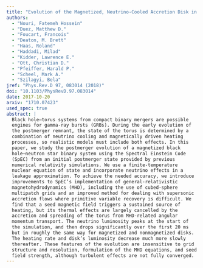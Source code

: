 ```yaml
---
title: "Evolution of the Magnetized, Neutrino-Cooled Accretion Disk in the Aftermath of a Black Hole Neutron Star Binary Merger"
authors:
  - "Nouri, Fatemeh Hossein"
  - "Duez, Matthew D."
  - "Foucart, Francois"
  - "Deaton, M. Brett"
  - "Haas, Roland"
  - "Haddadi, Milad"
  - "Kidder, Lawrence E."
  - "Ott, Christian D."
  - "Pfeiffer, Harald P."
  - "Scheel, Mark A."
  - "Szilagyi, Bela"
jref: "Phys.Rev.D 97, 083014 (2018)"
doi: "10.1103/PhysRevD.97.083014"
date: 2017-10-20
arxiv: "1710.07423"
used_spec: true
abstract: |
  Black hole–torus systems from compact binary mergers are possible
  engines for gamma-ray bursts (GRBs). During the early evolution of
  the postmerger remnant, the state of the torus is determined by a
  combination of neutrino cooling and magnetically driven heating
  processes, so realistic models must include both effects. In this
  paper, we study the postmerger evolution of a magnetized black
  hole–neutron star binary system using the Spectral Einstein Code
  (SpEC) from an initial postmerger state provided by previous
  numerical relativity simulations. We use a finite-temperature
  nuclear equation of state and incorporate neutrino effects in a
  leakage approximation. To achieve the needed accuracy, we introduce
  improvements to SpEC’s implementation of general-relativistic
  magnetohydrodynamics (MHD), including the use of cubed-sphere
  multipatch grids and an improved method for dealing with supersonic
  accretion flows where primitive variable recovery is difficult. We
  find that a seed magnetic field triggers a sustained source of
  heating, but its thermal effects are largely cancelled by the
  accretion and spreading of the torus from MHD-related angular
  momentum transport. The neutrino luminosity peaks at the start of
  the simulation, and then drops significantly over the first 20 ms
  but in roughly the same way for magnetized and nonmagnetized disks.
  The heating rate and disk’s luminosity decrease much more slowly
  thereafter. These features of the evolution are insensitive to grid
  structure and resolution, formulation of the MHD equations, and seed
  field strength, although turbulent effects are not fully converged.
---
```

